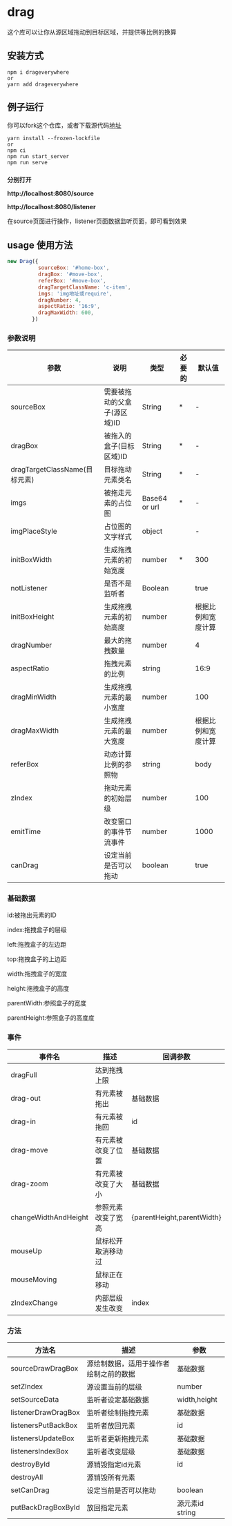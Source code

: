 # drag
这个库可以让你从源区域拖动到目标区域，并提供等比例的换算

## 安装方式

```shell
npm i drageverywhere
or 
yarn add drageverywhere
```

## 例子运行
你可以fork这个仓库，或者下载源代码[地址](https://github.com/sxuan11/drageverywhere.git)
```shell
yarn install --frozen-lockfile
or 
npm ci
npm run start_server
npm run serve
```
### 
**分别打开**

**http://localhost:8080/source**

**http://localhost:8080/listener**

在source页面进行操作，listener页面数据监听页面，即可看到效果

## usage 使用方法
```javascript
new Drag({
          sourceBox: '#home-box',
          dragBox: '#move-box',
          referBox: '#move-box',
          dragTargetClassName: 'c-item',
          imgs: 'img地址或require',
          dragNumber: 4,
          aspectRatio: '16:9',
          dragMaxWidth: 600,
        })
```

### 参数说明
| 参数 | 说明               | 类型            | 必要的 | 默认值       |
| --- |------------------|---------------| --- |-----------|
|sourceBox| 需要被拖动的父盒子(源区域)ID | String        | * | -         |
|dragBox| 被拖入的盒子(目标区域)ID   | String        | * | -         |
|dragTargetClassName(目标元素)| 目标拖动元素类名         | String        | * | -         |
|imgs| 被拖走元素的占位图        | Base64 or url | * | -         |
|imgPlaceStyle| 占位图的文字样式         | object        |  | -         |
|initBoxWidth| 生成拖拽元素的初始宽度      | number        | * | 300       |
|notListener| 是否不是监听者          | Boolean       |  | true      |
|initBoxHeight| 生成拖拽元素的初始高度      | number        |  | 根据比例和宽度计算 |
|dragNumber| 最大的拖拽数量          | number        |  | 4         |
|aspectRatio| 拖拽元素的比例          | string        |  | 16:9      |
|dragMinWidth| 生成拖拽元素的最小宽度      | number        |  | 100       |
|dragMaxWidth| 生成拖拽元素的最大宽度      | number        |  | 根据比例和宽度计算 |
|referBox| 动态计算比例的参照物       | string        |  | body      |
|zIndex| 拖动元素的初始层级        | number        |  | 100       |
|emitTime| 改变窗口的事件节流事件      | number        |  | 1000      |
|canDrag| 设定当前是否可以拖动       | boolean       |  | true      |

### 基础数据
id:被拖出元素的ID

index:拖拽盒子的层级

left:拖拽盒子的左边距

top:拖拽盒子的上边距

width:拖拽盒子的宽度

height:拖拽盒子的高度

parentWidth:参照盒子的宽度

parentHeight:参照盒子的高度度
### 事件
|事件名|描述|回调参数|
|---|---|---|
|dragFull|达到拖拽上限||
|drag-out|有元素被拖出|基础数据|
|drag-in|有元素被拖回|id|
|drag-move|有元素被改变了位置|基础数据|
|drag-zoom|有元素被改变了大小|基础数据|
|changeWidthAndHeight|参照元素改变了宽高|{parentHeight,parentWidth}|
|mouseUp|鼠标松开取消移动过||
|mouseMoving|鼠标正在移动||
|zIndexChange|内部层级发生改变|index|

### 方法
|方法名|描述|参数|
|---|---|---|
|sourceDrawDragBox|源绘制数据，适用于操作者绘制之前的数据|基础数据|
|setZIndex|源设置当前的层级|number|
|setSourceData|监听者设定基础数据|width,height|
|listenerDrawDragBox|监听者绘制拖拽元素|基础数据|
|listenersPutBackBox|监听者放回元素|id|
|listenersUpdateBox|监听者更新拖拽元素|基础数据|
|listenersIndexBox|监听者改变层级|基础数据|
|destroyById|源销毁指定id元素|id|
|destroyAll|源销毁所有元素||
|setCanDrag|设定当前是否可以拖动|boolean|
|putBackDragBoxById|放回指定元素|源元素id string|
